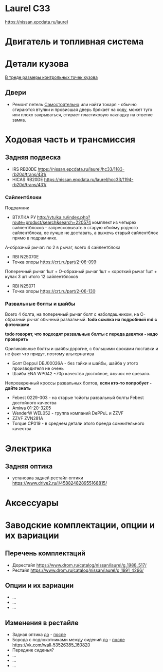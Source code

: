 # Laurel C33
https://nissan.epcdata.ru/laurel

# Двигатель и топливная система

# Детали кузова

[В треде размеры контрольных точек кузова](https://vk.com/wall-53526385_156892)

## Двери
 - Ремонт петель [Самостоятельно](https://www.drive2.ru/l/5412167/) или найти токаря - обычно стираются втулки и провисшая дверь брякает на ходу, может туго или плохо закрываться, стирает пластиковую накладку на ответке замка.

# Ходовая часть и трансмиссия

## Задняя подвеска
 - IRS RB20DE https://nissan.epcdata.ru/laurel/hc33/1183-rb20d/trans/431/
 - HICAS RB20DE https://nissan.epcdata.ru/laurel/hcc33/1194-rb20d/trans/431/

### Сайлентблоки
Подрамник
 - ВТУЛКА РУ http://vtulka.ru/index.php?route=product/search&search=220574 комплект из четырех сайлентблоков - запрессовывать в старую обойму родного сайлентблока, ее лучше не доставать, а выжечь старый сайлентблок прямо в подрамнике.

А-образный рычаг: по 2 в рычаг, всего 4 сайлентблока
 - RBI N25070E
 - Точка опоры https://crt.ru/part/2-06-099

Поперечный рычаг 1шт + О-образный рычаг 1шт + короткий рычаг 1шт + кулак 3 шт итого 12 сайлентблоков
 - RBI N25071
 - Точка опоры https://crt.ru/part/2-06-130

### Развальные болты и шайбы
Всего 4 болта, на поперечный рычаг болт с наболдашником, на О-образный рычаг обычный развальный. **todo ссылка на подробный md с фоточками**

**todo говорят, что подходят развальные болты с переда девятки - надо проверить**

Оригинальные болты и шайбы дорогие, с большими сроками поставки и не факт что придут, поэтому альтернатива
 - Болт Deppul DEJ00026A - без гайки и шайбы, шайба у этого производителя не очень
 - Шайба ENA WP042 ~70р качество достойное, язычок не срезало.

Непроверенный кроссы развальных болтов, **если кто-то попробует - дайте знать**
 - Febest 0229-003 - на старые тойоты развальный болты Febest достойного качества
 - Amiwa 01-20-3205
 - WenderW WEL052 - группа компаний DePPuL и ZZVF
 - ZZVF ZVN281A
 - Torque CP019 - в среднем детали этого бренда сомнительного качества
 
# Электрика

## Задняя оптика
 - установка задней рестайл оптики https://www.drive2.ru/l/458824828955168815/
 
# Аксессуары


# Заводские комплектации, опции и их вариации

## Перечень комплектаций
 - Дорестайл https://www.drom.ru/catalog/nissan/laurel/g_1988_517/
 - Рестайл https://www.drom.ru/catalog/nissan/laurel/g_1991_4296/

## Опции и их вариации
 - ...
 - ...
 - ...

## Изменения в рестайле
 - Задная оптика [до]() - [после]()
 - Борода с подлокотниками между сидений [до]() - [после]() https://vk.com/wall-53526385_160820
 - Передние сиденья?
 - ...
 - ...
 - ...

# 
